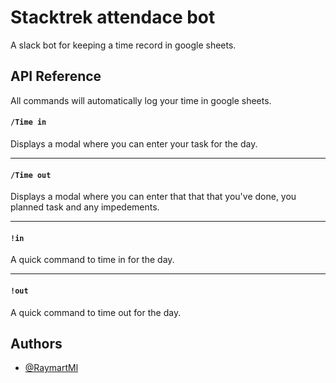 
# Stacktrek attendace bot

A slack bot for keeping a time record in google sheets.
## API Reference

All commands will automatically log your time in google sheets.


#### `/Time in`

Displays a modal where you can enter your task for the day.

---

#### `/Time out`

Displays a modal where you can enter that that that you've done, you planned task and any impedements.

---

#### `!in`

A quick command to time in for the day.

---

#### `!out`

A quick command to time out for the day.



## Authors

- [@RaymartMl](https://github.com/RaymartMl)

